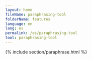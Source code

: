 ```yaml
---
layout: home
fileName: paraphrasing-tool
folderName: features
language: en
lang: es
permalink: /es/paraphrasing-tool
tool: paraphrasing-tool
---
```

{% include section/paraphrase.html %}
